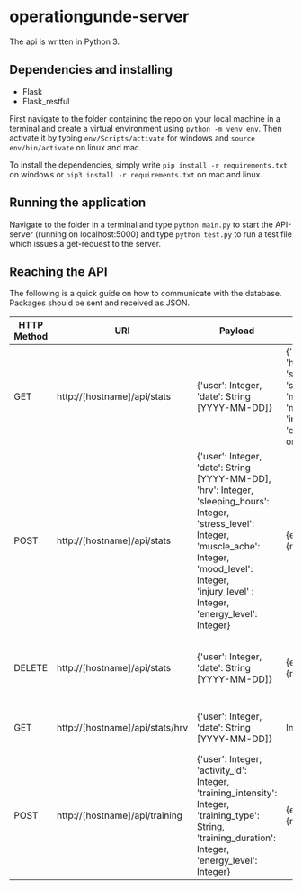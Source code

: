 # operationgunde-server

The api is written in Python 3.

## Dependencies and installing

* Flask
* Flask_restful


First navigate to the folder containing the repo on your local machine in a terminal and create a virtual environment using `python -m venv env`. Then activate it by typing `env/Scripts/activate` for windows and `source env/bin/activate` on linux and mac.

To install the dependencies, simply write `pip install -r requirements.txt` on windows or `pip3 install -r requirements.txt` on mac and linux.

## Running the application

Navigate to the folder in a terminal and type `python main.py` to start the API-server (running on localhost:5000) and type `python test.py` to run a test file which issues a get-request to the server.

## Reaching the API

The following is a quick guide on how to communicate with the database. Packages should be sent and received as JSON.

| HTTP Method | URI | Payload | Returns | Action | 
| --- | --- | --- | --- | --- |
| GET | http://[hostname]/api/stats | {'user': Integer, 'date': String [YYYY-MM-DD]} | {'user', 'date', 'hrv', 'sleeping_hours', 'stress_level', 'muscle_ache', 'mood_level', 'injury_level', 'energy_level'} or error | Get a stats document based on user and date |
| POST | http://[hostname]/api/stats | {'user': Integer, 'date': String [YYYY-MM-DD], 'hrv': Integer, 'sleeping_hours': Integer, 'stress_level': Integer, 'muscle_ache': Integer, 'mood_level': Integer, 'injury_level' : Integer, 'energy_level': Integer} | {error} or {messages} | Post the stats form (HRV form) to database |
| DELETE | http://[hostname]/api/stats | {'user': Integer, 'date': String [YYYY-MM-DD]} | {error} or {messages} | Delete a stats document based on user and date |
| GET | http://[hostname]/api/stats/hrv | {'user': Integer, 'date': String [YYYY-MM-DD]} | Integer | Get HRV data from user and date |
| POST | http://[hostname]/api/training | {'user': Integer, 'activity_id': Integer, 'training_intensity': Integer, 'training_type': String, 'training_duration': Integer, 'energy_level': Integer} | {error} or {messages} | Post the training form (after training form) to database |
